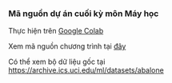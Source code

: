 ### Mã nguồn dự án cuối kỳ môn Máy học

Thực hiện trên [Google Colab](https://colab.research.google.com/drive/1lAmstsFgXb18jo8wn2vIFMlMRVSXmaIl?usp=sharing)

Xem mã nguồn chương trình tại [đây](https://github.com/cowd90/abalone-prediction)

Có thể xem bộ dữ liệu gốc tại https://archive.ics.uci.edu/ml/datasets/abalone
